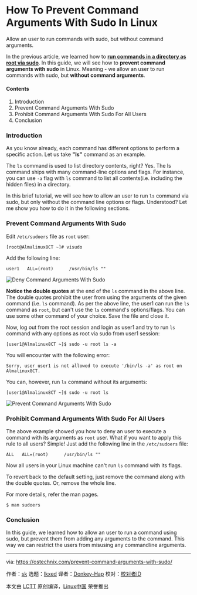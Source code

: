 [#]: subject: "How To Prevent Command Arguments With Sudo In Linux"
[#]: via: "https://ostechnix.com/prevent-command-arguments-with-sudo/"
[#]: author: "sk https://ostechnix.com/author/sk/"
[#]: collector: "lkxed"
[#]: translator: "Donkey-Hao"
[#]: reviewer: " "
[#]: publisher: " "
[#]: url: " "

How To Prevent Command Arguments With Sudo In Linux
======
Allow an user to run commands with sudo, but without command arguments.

In the previous article, we learned how to **[run commands in a directory as root via sudo][1]**. In this guide, we will see how to **prevent command arguments with sudo** in Linux. Meaning - we allow an user to run commands with sudo, but **without command arguments**.

#### Contents

1. Introduction
2. Prevent Command Arguments With Sudo
3. Prohibit Command Arguments With Sudo For All Users
4. Conclusion

### Introduction

As you know already, each command has different options to perform a specific action. Let us take **"ls"** command as an example.

The `ls` command is used to list directory contents, right? Yes. The ls command ships with many command-line options and flags. For instance, you can use `-a` flag with `ls` command to list all contents(i.e. including the hidden files) in a directory.

In this brief tutorial, we will see how to allow an user to run `ls` command via sudo, but only without the command line options or flags. Understood? Let me show you how to do it in the following sections.

### Prevent Command Arguments With Sudo

Edit `/etc/sudoers` file as `root` user:

```
[root@Almalinux8CT ~]# visudo
```

Add the following line:

```
user1   ALL=(root)      /usr/bin/ls ""
```

![Deny Command Arguments With Sudo][2]

**Notice the double quotes** at the end of the `ls` command in the above line. The double quotes prohibit the user from using the arguments of the given command (i.e. `ls` command). As per the above line, the user1 can run the `ls` command as `root`, but can't use the `ls` command's options/flags. You can use some other command of your choice. Save the file and close it.

Now, log out from the root session and login as user1 and try to run `ls` command with any options as root via sudo from user1 session:

```
[user1@Almalinux8CT ~]$ sudo -u root ls -a
```

You will encounter with the following error:

```
Sorry, user user1 is not allowed to execute '/bin/ls -a' as root on Almalinux8CT.
```

You can, however, run `ls` command without its arguments:

```
[user1@Almalinux8CT ~]$ sudo -u root ls
```

![Prevent Command Arguments With Sudo][3]

### Prohibit Command Arguments With Sudo For All Users

The above example showed you how to deny an user to execute a command with its arguments as `root` user. What if you want to apply this rule to all users? Simple! Just add the following line in the `/etc/sudoers` file:

```
ALL   ALL=(root)      /usr/bin/ls ""
```

Now all users in your Linux machine can't run `ls` command with its flags.

To revert back to the default setting, just remove the command along with the double quotes. Or, remove the whole line.

For more details, refer the man pages.

```
$ man sudoers
```

### Conclusion

In this guide, we learned how to allow an user to run a command using sudo, but prevent them from adding any arguments to the command. This way we can restrict the users from misusing any commandline arguments.

--------------------------------------------------------------------------------

via: https://ostechnix.com/prevent-command-arguments-with-sudo/

作者：[sk][a]
选题：[lkxed][b]
译者：[Donkey-Hap](https://github.com/Donkey-Hao)
校对：[校对者ID](https://github.com/校对者ID)

本文由 [LCTT](https://github.com/LCTT/TranslateProject) 原创编译，[Linux中国](https://linux.cn/) 荣誉推出

[a]: https://ostechnix.com/author/sk/
[b]: https://github.com/lkxed
[1]: https://ostechnix.com/run-programs-in-a-directory-via-sudo/
[2]: https://ostechnix.com/wp-content/uploads/2022/09/Deny-Command-Arguments-With-Sudo.png
[3]: https://ostechnix.com/wp-content/uploads/2022/09/Prevent-Command-Arguments-With-Sudo.png
